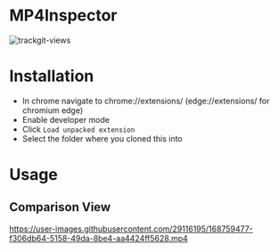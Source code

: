 # MP4Inspector
<img src="https://us-central1-trackgit-analytics.cloudfunctions.net/token/ping/l2q8nl1mv69fkeim79rl" alt="trackgit-views" />

# Installation

- In chrome navigate to chrome://extensions/ (edge://extensions/ for chromium edge)
- Enable developer mode
- Click `Load unpacked extension`
- Select the folder where you cloned this into


# Usage

## Comparison View

https://user-images.githubusercontent.com/29116195/168759477-f306db64-5158-49da-8be4-aa4424ff5628.mp4

